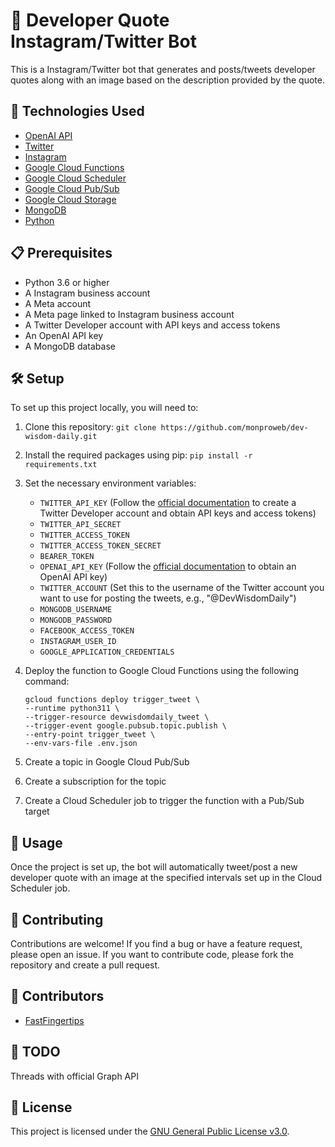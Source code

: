 # 🤖 Developer Quote Instagram/Twitter Bot

This is a Instagram/Twitter bot that generates and posts/tweets developer quotes along with an image based on the description provided by the quote.

## 🚀 Technologies Used

- [OpenAI API](https://openai.com/)
- [Twitter](https://developer.twitter.com/en/docs/twitter-api)
- [Instagram](https://developers.facebook.com/docs/instagram-api)
- [Google Cloud Functions](https://cloud.google.com/functions)
- [Google Cloud Scheduler](https://cloud.google.com/scheduler)
- [Google Cloud Pub/Sub](https://cloud.google.com/pubsub)
- [Google Cloud Storage](https://cloud.google.com/storage)
- [MongoDB](https://www.mongodb.com/products/platform/cloud)
- [Python](https://www.python.org/)

## 📋 Prerequisites

- Python 3.6 or higher
- A Instagram business account
- A Meta account
- A Meta page linked to Instagram business account
- A Twitter Developer account with API keys and access tokens
- An OpenAI API key
- A MongoDB database

## 🛠️ Setup

To set up this project locally, you will need to:

1. Clone this repository: `git clone https://github.com/monproweb/dev-wisdom-daily.git`
2. Install the required packages using pip: `pip install -r requirements.txt`
3. Set the necessary environment variables:
   - `TWITTER_API_KEY` (Follow the [official documentation](https://developer.twitter.com/en/docs/authentication/oauth-1-0a) to create a Twitter Developer account and obtain API keys and access tokens)
   - `TWITTER_API_SECRET`
   - `TWITTER_ACCESS_TOKEN`
   - `TWITTER_ACCESS_TOKEN_SECRET`
   - `BEARER_TOKEN`
   - `OPENAI_API_KEY` (Follow the [official documentation](https://platform.openai.com/docs/quickstart) to obtain an OpenAI API key)
   - `TWITTER_ACCOUNT` (Set this to the username of the Twitter account you want to use for posting the tweets, e.g., "@DevWisdomDaily")
   - `MONGODB_USERNAME`
   - `MONGODB_PASSWORD`
   - `FACEBOOK_ACCESS_TOKEN`
   - `INSTAGRAM_USER_ID`
   - `GOOGLE_APPLICATION_CREDENTIALS`
4. Deploy the function to Google Cloud Functions using the following command:

    ```shell
    gcloud functions deploy trigger_tweet \
    --runtime python311 \
    --trigger-resource devwisdomdaily_tweet \
    --trigger-event google.pubsub.topic.publish \
    --entry-point trigger_tweet \
    --env-vars-file .env.json
    ```
5. Create a topic in Google Cloud Pub/Sub
6. Create a subscription for the topic
7. Create a Cloud Scheduler job to trigger the function with a Pub/Sub target

## 🎯 Usage

Once the project is set up, the bot will automatically tweet/post a new developer quote with an image at the specified intervals set up in the Cloud Scheduler job.

## 🤝 Contributing

Contributions are welcome! If you find a bug or have a feature request, please open an issue. If you want to contribute code, please fork the repository and create a pull request.

## 🌟 Contributors

- [FastFingertips](https://github.com/FastFingertips)

## 📝 TODO

Threads with official Graph API

## 📄 License

This project is licensed under the [GNU General Public License v3.0](https://www.gnu.org/licenses/gpl-3.0.en.html).
